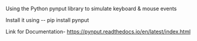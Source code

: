 Using the Python pynput library to simulate keyboard & mouse events

Install it using -- pip install pynput

Link for Documentation- https://pynput.readthedocs.io/en/latest/index.html
